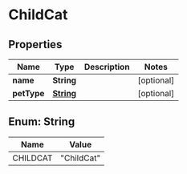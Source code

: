 

# ChildCat

## Properties

Name | Type | Description | Notes
------------ | ------------- | ------------- | -------------
**name** | **String** |  |  [optional]
**petType** | [**String**](#String) |  |  [optional]



## Enum: String

Name | Value
---- | -----
CHILDCAT | &quot;ChildCat&quot;



